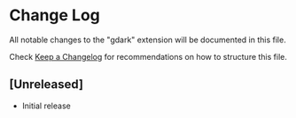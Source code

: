 # Change Log

All notable changes to the "gdark" extension will be documented in this file.

Check [Keep a Changelog](http://keepachangelog.com/) for recommendations on how to structure this file.

## [Unreleased]

- Initial release
